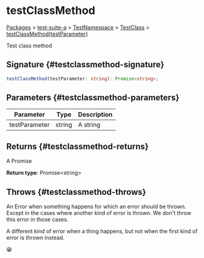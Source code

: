 # testClassMethod

[Packages](/) &gt; [test-suite-a](/test-suite-a/) &gt; [TestNamespace](/test-suite-a/testnamespace-namespace/) &gt; [TestClass](/test-suite-a/testnamespace-namespace/testclass-class/) &gt; [testClassMethod(testParameter)](/test-suite-a/testnamespace-namespace/testclass-class/testclassmethod-method)

Test class method

## Signature {#testclassmethod-signature}

```typescript
testClassMethod(testParameter: string): Promise<string>;
```

## Parameters {#testclassmethod-parameters}

| Parameter | Type | Description |
| --- | --- | --- |
| testParameter | string | A string |

## Returns {#testclassmethod-returns}

A Promise

**Return type**: Promise&lt;string&gt;

## Throws {#testclassmethod-throws}

An Error when something happens for which an error should be thrown. Except in the cases where another kind of error is thrown. We don't throw this error in those cases.

A different kind of error when a thing happens, but not when the first kind of error is thrown instead.

😁
